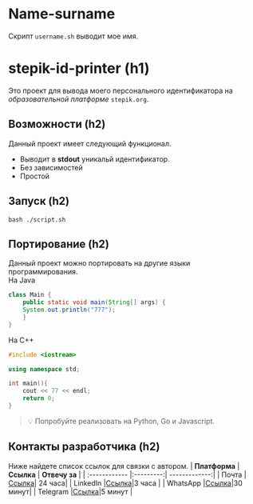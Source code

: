 # Name-surname
Скрипт `username.sh` выводит мое имя.

# stepik-id-printer (h1)
Это проект для вывода моего персонального идентификатора на *образовательной платформе* `stepik.org`.
## Возможности (h2)
Данный проект имеет следующий функционал.
 - Выводит в **stdout** уникальй идентификатор.
 - Без зависимостей
 - Простой
## Запуск (h2)
`bash ./script.sh`
## Портирование (h2)
Данный проект можно портировать на другие языки программирования.  
На Java

```java
class Main {
    public static void main(String[] args) {
	System.out.println("777");
    }
}
```

На C++
```c++
#include <iostream>

using namespace std;

int main(){
    cout << 77 << endl;
    return 0;
}
```
> 💡 Попробуйте реализовать на Python, Go и Javascript.
## Контакты разработчика (h2)
Ниже найдете список ссылок для связки с автором.
| **Платформа** |**Ссылка** | **Отвечу за** |
| :------------ |:---------:| -------------:|
| Почта         |[Ссылка](aa@bb.kz)| 24 часа|
| LinkedIn  |[Ссылка](https://www.linkedin.com)|3 часа  |
| WhatsApp  |[Ссылка](https://www.whatsapp.com)|30 минут|
| Telegram  |[Ссылка](https://www.telegram.com)|5 минут |
